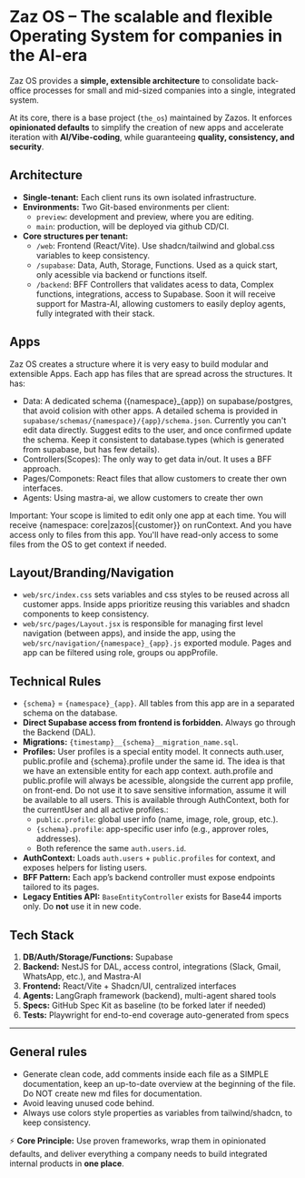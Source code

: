 # Zaz OS – The scalable and flexible Operating System for companies in the AI-era

Zaz OS provides a **simple, extensible architecture** to consolidate back-office processes for small and mid-sized companies into a single, integrated system.

At its core, there is a base project (`the_os`) maintained by Zazos. It enforces **opinionated defaults** to simplify the creation of new apps and accelerate iteration with **AI/Vibe-coding**, while guaranteeing **quality, consistency, and security**.

## Architecture

* **Single-tenant:** Each client runs its own isolated infrastructure.
* **Environments:** Two Git-based environments per client:
  * `preview`: development and preview, where you are editing.
  * `main`: production, will be deployed via github CD/CI.
* **Core structures per tenant:**
  * `/web`: Frontend (React/Vite). Use shadcn/tailwind and global.css variables to keep consistency.
  * `/supabase`: Data, Auth, Storage, Functions. Used as a quick start, only acessible via backend or functions itself.
  * `/backend`: BFF Controllers that validates acess to data, Complex functions, integrations, access to Supabase. Soon it will receive support for Mastra-AI, allowing customers to easily deploy agents, fully integrated with their stack.
  
## Apps

Zaz OS creates a structure where it is very easy to build modular and extensible Apps. Each app has files that are spread across the structures. It has:
- Data: A dedicated schema ({namespace}_{app}) on supabase/postgres, that avoid colision with other apps. A detailed schema is provided in `supabase/schemas/{namespace}/{app}/schema.json`. Currently you can't edit data directly. Suggest edits to the user, and once confirmed update the schema. Keep it consistent to database.types (which is generated from supabase, but has few details).
- Controllers(Scopes): The only way to get data in/out. It uses a BFF approach.
- Pages/Componets: React files that allow customers to create ther own interfaces.
- Agents: Using mastra-ai, we allow customers to create ther own


Important: Your scope is limited to edit only one app at each time. You will receive {namespace: core|zazos|{customer}} on runContext. And you have access only to files from this app. You'll have read-only access to some files from the OS to get context if needed.

## Layout/Branding/Navigation
- `web/src/index.css` sets variables and css styles to be reused across all customer apps. Inside apps prioritize reusing this variables and shadcn components to keep consistency.
- `web/src/pages/Layout.jsx` is responsible for managing first level navigation (between apps), and inside the app, using the `web/src/navigation/{namespace}_{app}.js` exported module. Pages and app can be filtered using role, groups ou appProfile.


## Technical Rules

* `{schema}` = `{namespace}_{app}`. All tables from this app are in a separated schema on the database.
* **Direct Supabase access from frontend is forbidden.** Always go through the Backend (DAL).
* **Migrations:** `{timestamp}__{schema}__migration_name.sql`.
* **Profiles:**
  User profiles is a special entity model. It connects auth.user, public.profile and {schema}.profile under the same id. The idea is that we have an extensible entity for each app context. auth.profile and public.profile will always be acessible, alongside the current app profile, on front-end. Do not use it to save sensitive information, assume it will be available to all users. This is available through AuthContext, both for the currentUser and all active profiles.:
  * `public.profile`: global user info (name, image, role, group, etc.).
  * `{schema}.profile`: app-specific user info (e.g., approver roles, addresses).
  * Both reference the same `auth.users.id`.
* **AuthContext:** Loads `auth.users` + `public.profiles` for context, and exposes helpers for listing users.
* **BFF Pattern:** Each app’s backend controller must expose endpoints tailored to its pages.
* **Legacy Entities API:** `BaseEntityController` exists for Base44 imports only. Do **not** use it in new code.

## Tech Stack
1. **DB/Auth/Storage/Functions:** Supabase
2. **Backend:** NestJS for DAL, access control, integrations (Slack, Gmail, WhatsApp, etc.), and Mastra-AI
3. **Frontend:** React/Vite + Shadcn/UI, centralized interfaces
4. **Agents:** LangGraph framework (backend), multi-agent shared tools
5. **Specs:** GitHub Spec Kit as baseline (to be forked later if needed)
6. **Tests:** Playwright for end-to-end coverage auto-generated from specs

---
## General rules
- Generate clean code, add comments inside each file as a SIMPLE documentation, keep an up-to-date overview at the beginning of the file. Do NOT create new md files for documentation.
- Avoid leaving unused code behind.
- Always use colors style properties as variables from tailwind/shadcn, to keep consistency.

⚡ **Core Principle:** Use proven frameworks, wrap them in opinionated defaults, and deliver everything a company needs to build integrated internal products in **one place**.
